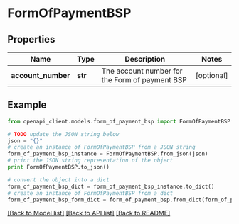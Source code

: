 # FormOfPaymentBSP


## Properties
Name | Type | Description | Notes
------------ | ------------- | ------------- | -------------
**account_number** | **str** | The account number for the Form of payment BSP | [optional] 

## Example

```python
from openapi_client.models.form_of_payment_bsp import FormOfPaymentBSP

# TODO update the JSON string below
json = "{}"
# create an instance of FormOfPaymentBSP from a JSON string
form_of_payment_bsp_instance = FormOfPaymentBSP.from_json(json)
# print the JSON string representation of the object
print FormOfPaymentBSP.to_json()

# convert the object into a dict
form_of_payment_bsp_dict = form_of_payment_bsp_instance.to_dict()
# create an instance of FormOfPaymentBSP from a dict
form_of_payment_bsp_form_dict = form_of_payment_bsp.from_dict(form_of_payment_bsp_dict)
```
[[Back to Model list]](../README.md#documentation-for-models) [[Back to API list]](../README.md#documentation-for-api-endpoints) [[Back to README]](../README.md)



